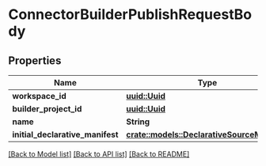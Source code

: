 # ConnectorBuilderPublishRequestBody

## Properties

Name | Type | Description | Notes
------------ | ------------- | ------------- | -------------
**workspace_id** | [**uuid::Uuid**](uuid::Uuid.md) |  | 
**builder_project_id** | [**uuid::Uuid**](uuid::Uuid.md) |  | 
**name** | **String** |  | 
**initial_declarative_manifest** | [**crate::models::DeclarativeSourceManifest**](DeclarativeSourceManifest.md) |  | 

[[Back to Model list]](../README.md#documentation-for-models) [[Back to API list]](../README.md#documentation-for-api-endpoints) [[Back to README]](../README.md)


